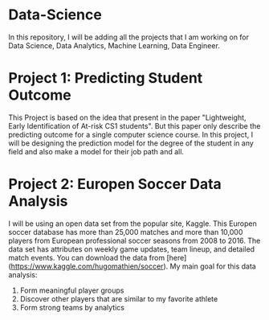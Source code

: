 # Data-Science
In this repository, I will be adding all the projects that I am working on for Data Science, Data Analytics, Machine Learning, Data Engineer.

# Project 1: Predicting Student Outcome
This Project is based on the idea that present in the paper "Lightweight, Early Identification of At-risk CS1 students". But this paper only describe the predicting outcome for a single computer science course. In this project, I will be designing the prediction model for the degree of the student in any field and also make a model for their job path and all.

# Project 2: Europen Soccer Data Analysis
I will be using an open data set from the popular site, Kaggle. This Europen soccer database has more than 25,000 matches and more than 10,000 players from European professional soccer seasons from 2008 to 2016. The data set has attributes on weekly game updates, team lineup, and detailed match events. You can download the data from [here] (https://www.kaggle.com/hugomathien/soccer). My main goal for this data analysis:
1. Form meaningful player groups
2. Discover other players that are similar to my favorite athlete
3. Form strong teams by analytics
